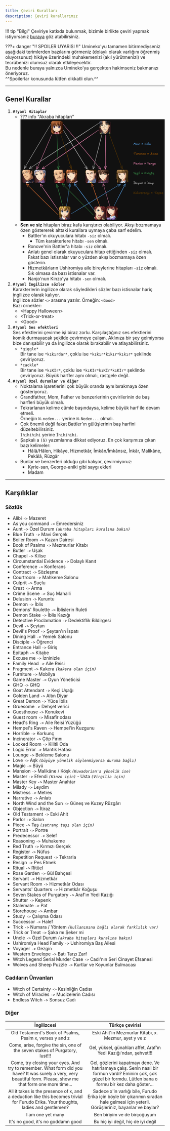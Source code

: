 ```yaml
---
title: Çeviri Kuralları
description: Çeviri kurallarımız
---
```


!!! tip "Bilgi"
	Çeviriye katkıda bulunmak, bizimle birlikte çeviri yapmak istiyorsanız [buraya](info.md) göz atabilirsiniz.

???+ danger "!! SPOILER UYARISI !!"
	Umineko'yu tamamen bitirmediyseniz aşağıdaki terimlerden bazılarını görmeniz (dolaylı olarak varlığını öğrenmiş oluyorsunuz) hikâye üzerindeki muhakemenizi (akıl yürütmenizi) ve tecrübenizi olumsuz olarak etkileyecektir.  
    Bu nedenle buraya yalnızca Umineko'ya gerçekten hakimseniz bakmanızı öneriyoruz.  
    ^^Spoilerlar konusunda lütfen dikkatli olun.^^

***

## Genel Kurallar

1.  **`#!yaml Hitaplar`**  
    * ??? info "Akraba hitapları"
        ![Family tree translation](../../img/tree.png)
    * **Sen ve siz** hitapları biraz kafa karıştırıcı olabiliyor. Akışı bozmamaya özen göstererek alttaki kurallara uymaya çaba sarf edelim.
        * Battler'ın okuyuculara hitabı `-siz` olmalı.
            * Tüm karakterlere hitabı `-sen` olmalı.
        * Ronove'nin Battler'a hitabı `-siz` olmalı.
        * Anlatı genel olarak okuyuculara hitap ettiğinden `-siz` olmalı. Fakat bazı istisnalar var o yüzden akışı bozmamaya özen gösterin.
        * Hizmetkârların Ushiromiya aile bireylerine hitapları `-siz` olmalı. Sık olmasa da bazı istisnalar var.
        * Nanjo'nun Kinzo'ya hitabı `-sen` olmalı.
2.  **`#!yaml İngilizce sözler`**  
    Karakterlerin ingilizce olarak söyledikleri sözler bazı istisnalar hariç ingilizce olarak kalıyor.  
	İngilizce sözler `<>` arasına yazılır. Örneğin: `<Good>`  
	Bazı örnekler:
    * <Happy Halloween\>
    * <Trick-or-treat\>
    * <Good\>
3. **`#!yaml Ses efektleri`**  
    Ses efektlerini çevirme işi biraz zorlu. Karşılaştığınız ses efektlerini komik durmayacak şekilde çevirmeye çalışın. Aklınıza bir şey gelmiyorsa bize danışabilir ya da İngilizce olarak bırakabilir ve atlayabilirsiniz.
    * `*giggle*`  
        Bir tane ise `*kıkırdar*`, çoklu ise `*kıkır*kıkır*kıkır*` şeklinde çeviriyoruz.
    * `*cackle*`  
        Bir tane ise `*kıKIr*`, çoklu ise `*kıKIr*kıKIr*kıKIr*` şeklinde çeviriyoruz. Büyük harfler aynı olmalı, rastgele değil.
4.  **`#!yaml Özel durumlar ve diğer`**
    * Noktalama işaretlerini çok büyük oranda aynı bırakmaya özen gösteriyoruz.
    * Grandfather, Mom, Father ve benzerlerinin çevirilerinin de baş harfleri büyük olmalı.
    * Tekrarlanan kelime cümle başındaysa, kelime büyük harf ile devam etmeli.  
        Örneğin `N-neden...` yerine `N-Neden...` olmalı.
    * Çok önemli değil fakat Battler'ın gülüşlerinin baş harfini düzeltebilirsiniz.  
    `Ihihihihi` yerine `İhihihihi`.
    * Şapkalı a `(â)` yazımlarına dikkat ediyoruz. En çok karşımıza çıkan bazı kelimeler:
        * Hâlâ/Hâlen, Hikâye, Hizmetkâr, İmkân/İmkânsız, İnkâr, Malikâne, Pekâlâ, Rüzgâr
    * Bunlar ve benzerleri olduğu gibi kalıyor, çevirmiyoruz:
        * Kyrie-san, George-aniki gibi saygı ekleri
        * Madam


***

## Karşılıklar

### Sözlük

* Alibi `->` Mazeret
* As you command `->` Emredersiniz
* Aunt `->` Özel Durum *`(akraba hitapları kuralına bakın)`*
* Blue Truth `->` Mavi Gerçek
* Boiler Room `->` Kazan Dairesi
* Book of Psalms `->` Mezmurlar Kitabı
* Butler `->` Uşak
* Chapel `->` Kilise
* Circumstantial Evidence `->` Dolaylı Kanıt
* Conference `->` Konferans
* Contract `->` Sözleşme
* Courtroom `->` Mahkeme Salonu
* Culprit `->` Suçlu
* Crest `->` Arma
* Crime Scene `->` Suç Mahalli
* Delusion `->` Kuruntu
* Demon `->` İblis
* Demons' Roulette `->` İblislerin Ruleti
* Demon Stake `->` İblis Kazığı
* Detective Proclamation `->` Dedektiflik Bildirgesi
* Devil `->` Şeytan
* Devil's Proof `->` Şeytan'ın İspatı
* Dining Hall `->` Yemek Salonu
* Disciple `->` Öğrenci
* Entrance Hall `->` Giriş
* Epitaph `->` Kitabe
* Excuse me `->` İzninizle
* Family Head `->` Aile Reisi
* Fragment `->` Kakera *`(kakera olan için)`*
* Furniture `->` Mobilya
* Game Master `->` Oyun Yöneticisi
* GHQ `->` GHQ
* Goat Attendant `->` Keçi Uşağı
* Golden Land `->` Altın Diyar
* Great Demon `->` Yüce İblis
* Gruesome `->` Dehşet verici
* Guesthouse `->` Konukevi
* Guest room `->` Misafir odası
* Head's Ring `->` Aile Reisi Yüzüğü
* Hempel's Raven `->` Hempel'in Kuzgunu
* Horrible `->` Korkunç
* Incinerator `->` Çöp Fırını
* Locked Room `->` Kilitli Oda
* Logic Error `->` Mantık Hatası
* Lounge `->` Bekleme Salonu
* Love `->` Aşk *`(büyüye yönelik söylenmiyorsa duruma bağlı)`*
* Magic `->` Büyü
* Mansion `->` Malikâne / Köşk *`(Kuwadorian'a yönelik ise)`*
* Master `->` Efendi *`(Kinzo için)`* - Usta *`(Virgilia için)`*
* Master Key `->` Master Anahtar
* Milady `->` Leydim
* Mistress `->` Metres
* Narrative `->` Anlatı
* North Wind and the Sun `->` Güneş ve Kuzey Rüzgârı
* Objection `->` İtiraz
* Old Testament `->` Eski Ahit
* Parlor `->` Salon
* Piece `->` Taş *`(satranç taşı olan için)`*
* Portrait `->` Portre
* Predecessor `->` Selef
* Reasoning `->` Muhakeme
* Red Truth `->` Kırmızı Gerçek
* Register `->` Nüfus
* Repetition Request `->` Tekrarla
* Resign `->` Pes Etmek
* Ritual `->` Ritüel
* Rose Garden `->` Gül Bahçesi
* Servant `->` Hizmetkâr
* Servant Room `->` Hizmetkâr Odası
* Servants' Quarters `->` Hizmetkâr Koğuşu
* Seven Stakes of Purgatory `->` Araf'ın Yedi Kazığı
* Shutter `->` Kepenk
* Stalemate `->` Pat
* Storehouse `->` Ambar
* Study `->` Çalışma Odası
* Successor `->` Halef
* Trick `->` Numara / Yöntem *`(kullanımına bağlı olarak farklılık var)`*
* Trick or Treat `->` Şaka mı Şeker mi
* Uncle `->` Özel Durum *`(akraba hitapları kuralına bakın)`*
* Ushiromiya Head Family `->` Ushiromiya Baş Ailesi
* Voyager `->` Gezgin
* Western Envelope `->` Batı Tarzı Zarf
* Witch Legend Serial Murder Case `->` Cadı'nın Seri Cinayet Efsanesi
* Wolves and Sheep Puzzle `->` Kurtlar ve Koyunlar Bulmacası

### Cadıların Ünvanları

* Witch of Certainty `->` Kesinliğin Cadısı
* Witch of Miracles `->` Mucizelerin Cadısı
* Endless Witch `->` Sonsuz Cadı

### Diğer

|İngilizcesi|Türkçe çevirisi|
|:---:|:---:|
|Old Testament's Book of Psalms, Psalm x, verses y and z|Eski Ahit'in Mezmurlar Kitabı, x. Mezmur, ayet y ve z|
|Come, arise, forgive the sin, one of the seven stakes of Purgatory, lust!!!|Gel, yüksel, günahları affet, Araf'ın Yedi Kazığı'ndan, şehvet!!!|
|Come, try closing your eyes. And try to remember. What form did you have? It was surely a very, very beautiful form. Please, show me that form one more time...|Gel, gözlerini kapatmayı dene. Ve hatırlamaya çalış. Senin nasıl bir formun vardı? Eminim çok, çok güzel bir formdu. Lütfen bana o formu bir kez daha göster...|
|All it takes is the presence of x, and a deduction like this becomes trivial for Furudo Erika. Your thoughts, ladies and gentlemen?|Sadece x'in varlığı bile, Furudo Erika için böyle bir çıkarımın sıradan hale gelmesi için yeterli. Görüşleriniz, bayanlar ve baylar?|
|I am one yet many|Ben biriyim ve de birçoğuyum|
|It's no good, it's no goddamn good|Bu hiç iyi değil, hiç de iyi değil|